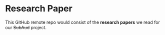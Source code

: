 # Research Paper
This GitHub remote repo would consist of the **research papers** we read for our ~~SubAud~~ project.
